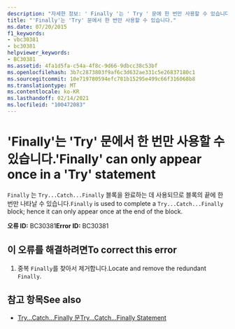 ```yaml
---
description: "자세한 정보: ' Finally '는 ' Try ' 문에 한 번만 사용할 수 있습니다."
title: "'Finally'는 'Try' 문에서 한 번만 사용할 수 있습니다."
ms.date: 07/20/2015
f1_keywords:
- vbc30381
- bc30381
helpviewer_keywords:
- BC30381
ms.assetid: 4fa1d5fa-c54a-4f8c-9d66-9dbcc38c53bf
ms.openlocfilehash: 3b7c2873803f9af6c3d632ae331c5e26837180c1
ms.sourcegitcommit: 10e719780594efc781b15295e499c66f316068b8
ms.translationtype: MT
ms.contentlocale: ko-KR
ms.lasthandoff: 02/14/2021
ms.locfileid: "100472083"
---
```

# <a name="finally-can-only-appear-once-in-a-try-statement"></a><span data-ttu-id="4c494-103">'Finally'는 'Try' 문에서 한 번만 사용할 수 있습니다.</span><span class="sxs-lookup"><span data-stu-id="4c494-103">'Finally' can only appear once in a 'Try' statement</span></span>

<span data-ttu-id="4c494-104">`Finally` 는 `Try...Catch...Finally` 블록을 완료하는 데 사용되므로 블록의 끝에 한 번만 나타날 수 있습니다.</span><span class="sxs-lookup"><span data-stu-id="4c494-104">`Finally` is used to complete a `Try...Catch...Finally` block; hence it can only appear once at the end of the block.</span></span>  
  
 <span data-ttu-id="4c494-105">**오류 ID:** BC30381</span><span class="sxs-lookup"><span data-stu-id="4c494-105">**Error ID:** BC30381</span></span>  
  
## <a name="to-correct-this-error"></a><span data-ttu-id="4c494-106">이 오류를 해결하려면</span><span class="sxs-lookup"><span data-stu-id="4c494-106">To correct this error</span></span>  
  
1. <span data-ttu-id="4c494-107">중복 `Finally`를 찾아서 제거합니다.</span><span class="sxs-lookup"><span data-stu-id="4c494-107">Locate and remove the redundant `Finally`.</span></span>  
  
## <a name="see-also"></a><span data-ttu-id="4c494-108">참고 항목</span><span class="sxs-lookup"><span data-stu-id="4c494-108">See also</span></span>

- [<span data-ttu-id="4c494-109">Try...Catch...Finally 문</span><span class="sxs-lookup"><span data-stu-id="4c494-109">Try...Catch...Finally Statement</span></span>](../language-reference/statements/try-catch-finally-statement.md)
